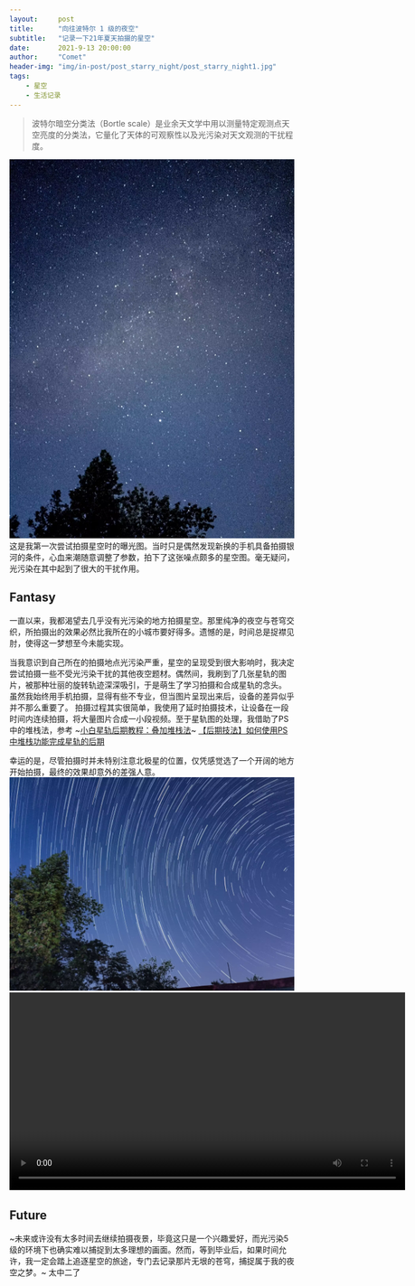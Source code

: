 ```yaml
---
layout:     post
title:      "向往波特尔 1 级的夜空"
subtitle:   "记录一下21年夏天拍摄的星空"
date:       2021-9-13 20:00:00
author:     "Comet"
header-img: "img/in-post/post_starry_night/post_starry_night1.jpg"
tags:
    - 星空
    - 生活记录
---
```



> 波特尔暗空分类法（Bortle scale）是业余天文学中用以测量特定观测点天空亮度的分类法，它量化了天体的可观察性以及光污染对天文观测的干扰程度。

![img1](/img/in-post/post_starry_night/post_starry_night2.jpg)
这是我第一次尝试拍摄星空时的曝光图。当时只是偶然发现新换的手机具备拍摄银河的条件，心血来潮随意调整了参数，拍下了这张噪点颇多的星空图。毫无疑问，光污染在其中起到了很大的干扰作用。

## Fantasy

一直以来，我都渴望去几乎没有光污染的地方拍摄星空。那里纯净的夜空与苍穹交织，所拍摄出的效果必然比我所在的小城市要好得多。遗憾的是，时间总是捉襟见肘，使得这一梦想至今未能实现。

当我意识到自己所在的拍摄地点光污染严重，星空的呈现受到很大影响时，我决定尝试拍摄一些不受光污染干扰的其他夜空题材。偶然间，我刷到了几张星轨的图片，被那种壮丽的旋转轨迹深深吸引，于是萌生了学习拍摄和合成星轨的念头。
虽然我始终用手机拍摄，显得有些不专业，但当图片呈现出来后，设备的差异似乎并不那么重要了。
拍摄过程其实很简单，我使用了延时拍摄技术，让设备在一段时间内连续拍摄，将大量图片合成一小段视频。至于星轨图的处理，我借助了PS中的堆栈法，参考
~<a href="http://wjd.name/starstail/" target="_blank">小白星轨后期教程：叠加堆栈法</a>~
<a href="https://zhuanlan.zhihu.com/p/23355184" target="_blank">【后期技法】如何使用PS中堆栈功能完成星轨的后期</a>

幸运的是，尽管拍摄时并未特别注意北极星的位置，仅凭感觉选了一个开阔的地方开始拍摄，最终的效果却意外的差强人意。
![img2](/img/in-post/post_starry_night/post_starry_night3.jpg)
<video src="/img/in-post/post_starry_night/post_starry_night.mp4" width="700" controls>
</video>


## Future
~未来或许没有太多时间去继续拍摄夜景，毕竟这只是一个兴趣爱好，而光污染5级的环境下也确实难以捕捉到太多理想的画面。然而，等到毕业后，如果时间允许，我一定会踏上追逐星空的旅途，专门去记录那片无垠的苍穹，捕捉属于我的夜空之梦。~
太中二了
